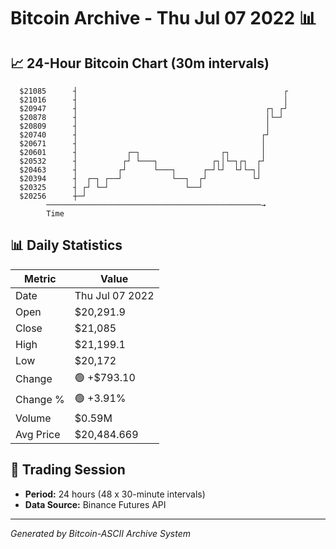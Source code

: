 # Bitcoin Archive - Thu Jul 07 2022 📊

## 📈 24-Hour Bitcoin Chart (30m intervals)

```
  $21085      ┤                                              ┌ 
  $21016      ┤                                              │ 
  $20947      ┤                                          ┌┐ ┌┘ 
  $20878      ┤                                          │└─┘  
  $20809      ┤                                          │     
  $20740      ┤                                         ┌┘     
  $20671      ┤                                         │      
  $20601      ┤           ┌─┐                  ┌┐       │      
  $20532      ┤          ┌┘ └───┐            ┌┐│└─┐┌┐  ┌┘      
  $20463      ┤         ┌┘      └───┐      ┌─┘└┘  └┘└─┐│       
  $20394      ┤  ┌─┐ ┌──┘           └──┐  ┌┘          └┘       
  $20325      ┤ ┌┘ └─┘                 └──┘                    
  $20256      ┼─┘                                              
        ────────────────────────────────────────────────→
        Time
```

## 📊 Daily Statistics

| Metric | Value |
|--------|-------|
| Date | Thu Jul 07 2022 |
| Open | $20,291.9 |
| Close | $21,085 |
| High | $21,199.1 |
| Low | $20,172 |
| Change | 🟢 +$793.10 |
| Change % | 🟢 +3.91% |
| Volume | $0.59M |
| Avg Price | $20,484.669 |

## 📅 Trading Session

- **Period:** 24 hours (48 x 30-minute intervals)
- **Data Source:** Binance Futures API

---
*Generated by Bitcoin-ASCII Archive System*
